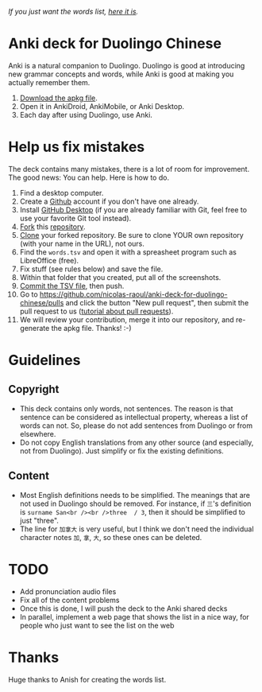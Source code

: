 _If you just want the words list, [here it is](https://github.com/nicolas-raoul/anki-deck-for-duolingo-chinese/blob/master/words.tsv)._

# Anki deck for Duolingo Chinese

Anki is a natural companion to Duolingo. Duolingo is good at introducing new grammar concepts and words, while Anki is good at making you actually remember them.

1. [Download the apkg file](https://github.com/nicolas-raoul/anki-deck-for-duolingo-chinese/blob/master/Chinese%20Duolingo%20for%20English%20speakers.apkg).
2. Open it in AnkiDroid, AnkiMobile, or Anki Desktop.
3. Each day after using Duolingo, use Anki.

# Help us fix mistakes

The deck contains many mistakes, there is a lot of room for improvement. The good news: You can help. Here is how to do.

1. Find a desktop computer.
2. Create a [Github](https://github.com) account if you don't have one already.
3. Install [GitHub Desktop](https://desktop.github.com/) (if you are already familiar with Git, feel free to use your favorite Git tool instead).
4. [Fork](https://help.github.com/articles/fork-a-repo/) this [repository](https://github.com/nicolas-raoul/anki-deck-for-duolingo-chinese).
5. [Clone](https://help.github.com/articles/cloning-a-repository/#cloning-a-repository-to-github-desktop) your forked repository. Be sure to clone YOUR own repository (with your name in the URL), not ours.
6. Find the `words.tsv` and open it with a spreasheet program such as LibreOffice (free).
7. Fix stuff (see rules below) and save the file.
8. Within that folder that you created, put all of the screenshots.
9. [Commit the TSV file](https://help.github.com/desktop/guides/contributing-to-projects/committing-and-reviewing-changes-to-your-project/#2-selecting-changes-to-include-in-a-commit), then push.
10. Go to https://github.com/nicolas-raoul/anki-deck-for-duolingo-chinese/pulls and click the button "New pull request", then submit the pull request to us ([tutorial about pull requests](https://help.github.com/articles/creating-a-pull-request-from-a-fork/)).
11. We will review your contribution, merge it into our repository, and re-generate the apkg file. Thanks! :-)

# Guidelines

## Copyright

- This deck contains only words, not sentences. The reason is that sentence can be considered as intellectual property, whereas a list of words can not. So, please do not add sentences from Duolingo or from elsewhere.
- Do not copy English translations from any other source (and especially, not from Duolingo). Just simplify or fix the existing definitions.

## Content

- Most English definitions needs to be simplified. The meanings that are not used in Duolingo should be removed. For instance, if `三`'s definition is `surname San<br /><br />three  / 3`, then it should be simplified to just "three".
- The line for `加拿大` is very useful, but I think we don't need the individual character notes `加`, `拿`, `大`, so these ones can be deleted.

# TODO

- Add pronunciation audio files
- Fix all of the content problems
- Once this is done, I will push the deck to the Anki shared decks
- In parallel, implement a web page that shows the list in a nice way, for people who just want to see the list on the web

# Thanks

Huge thanks to Anish for creating the words list.
